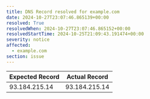 ```yaml
---
title: DNS Record resolved for example.com
date: 2024-10-27T23:07:46.865139+00:00
resolved: True
resolvedWhen: 2024-10-27T23:07:46.865152+00:00
resolvedStartTime: 2024-10-25T21:09:43.191474+00:00
severity: notice
affected:
  - example.com
section: issue
---
```


| Expected Record  | Actual Record  |
|------------------|----------------|
| 93.184.215.14 | 93.184.215.14 |

